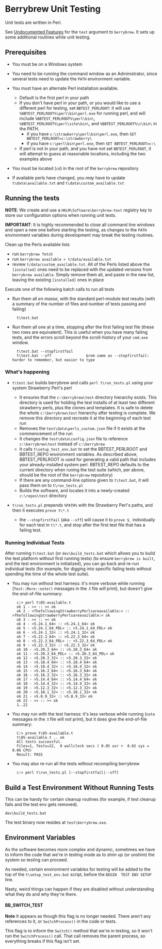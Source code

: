 # Berrybrew Unit Testing

Unit tests are written in Perl.

See [Undocumented Features](../README.md) for the `test` argument to
`berrybrew`. It sets up some additional routines while unit testing.

## Prerequisites

- You must be on a Windows system

- You need to be running the command window as an Administrator, since several
tests need to update the `PATH` environment variable.

- You must have an alternate Perl installation available.
   - Default is the first perl in your path
   - If you don't have perl in your path, or you would like to use a different perl for testing, set `BBTEST_PERLROOT`: it will use `%BBTEST_PERLROOT%\perl\bin\perl.exe` for running perl, and will include `%BBTEST_PERLROOT%\perl\bin\`,  `%BBTEST_PERLROOT%\perl\site\bin\`, and  `%BBTEST_PERLROOT%\c\bin\` in the PATH.
      - if you have `c:\strawberry\perl\bin\perl.exe`, then `SET BBTEST_PERLROOT=c:\strawberry\`
      - if you have `c:\perl\bin\perl.exe`, then `SET BBTEST_PERLROOT=c:\`
   - If perl is not in your path, and you have not set `BBTEST_PERLROOT`, it will attempt to guess at reasonable locations, including the two examples above

- You must be located (`cd`) in the root of the `berrybrew` repository

- If available perls have changed, you _may_ have to update `t\data\available.txt` and `t\data\custom_available.txt`

## Running the tests

**NOTE**: We create and use a `HKLM\Software\berrybrew-test` registry key to store
our configuration options when running unit tests.

**IMPORTANT**: It is highly recommended to close all command line windows and open a
new one before starting the testing, as changes to the `PATH` environment
variables during development may break the testing routines.

Clean up the Perls available lists

- run `berrybrew fetch`
- run `berrybrew available > t/data/available.txt`
- review `t/data/custom_available.txt`. All of the Perls listed above the
`[installed]` ones need to be replaced with the updated versions from
`berrybrew available`. Simply remove them all, and paste in the new list,
leaving the existing `[installed]` ones in place

Execute one of the following batch calls to run all tests

- Run them all _en masse_, with the standard perl-module test results (with a summary of the number of files and number of tests passing and failing)

        t\test.bat

- Run them all one at a time, stopping after the first failing test file (these two rows are equivalent).  This is useful when you have many failing tests, and the errors scroll beyond the scroll-history of your `cmd.exe` window.

        t\test.bat --stopfirstfail
        t\test.bat --sff                &rem same as --stopfirstfail: harder to remember, but easier to type

### What's happening

- `t\test.bat` builds berrybrew and calls `perl t\run_tests.pl` using your system Strawberry Perl's perl

    - It ensures that the `c:\berrybrew\test` directory hierarchy exists.  This directory is used for holding the test installs of at least two different strawberry perls, plus the clones and templates.  It is safe to delete the whole `c:\berrybrew\test` hierarchy after testing is complete. We remove this directory and recreate it at the beginning of each test run
    - Removes the `test\data\perls_custom.json` file if it exists at the commencement of the run
    - It changes the `test\data\config.json` file to reference `c:\berrybrew\test` instead of `c:\berrybrew`
    - It calls `t\setup_test_env.bat` to set the BBTEST_PERLROOT and BBTEST_REPO environment variables.  As described above, BBTEST_PERLROOT is used for generating a valid path that includes your already-installed system perl.  BBTEST_REPO defaults to the current directory when runing the test suite (which, per above, should be the root of the `berrybrew` repository)
    - If there are any command-line options given to `t\test.bat`, it will pass them on to `t\run_tests.pl`
    - Builds the software, and locates it into a newly-created `c:\repos\test` directory
    
- `t\run_tests.pl` prepends `%PATH%` with the Strawberry Perl's paths, and then it executes `prove t\*.t`
    - the `--stopfirstfail` (aka `--sff`) will cause it to `prove $_` individually for each test in `t\*.t`, and stop after the first test file that has a failing test.

### Running Individual Tests

After running `t\test.bat` (or `dev\build_tests.bat` which allows you to build
the test platform without first running tests) (to ensure `berrybrew is built`, and the test environment is initialized), you can go back and re-run individual tests (for example, for digging into specific failing tests without spending the time of the whole test suite).

- You may run without test harness: it's more verbose while running (`Test::More::note()` messages in the .t file _will_ print), but doesn't give the end-of-file summary:

        c:> perl t\05-available.t
        ok 1 - >< :: >< ok
        ok 2 - >ThefollowingStrawberryPerlsareavailable:< :: >ThefollowingStrawberryPerlsareavailable:< ok
        ok 3 - >< :: >< ok
        ok 4 - >5.24.1_64< :: >5.24.1_64< ok
        ok 5 - >5.24.1_64_PDL< :: >5.24.1_64_PDL< ok
        ok 6 - >5.24.1_32< :: >5.24.1_32< ok
        ok 7 - >5.22.3_64< :: >5.22.3_64< ok
        ok 8 - >5.22.3_64_PDL< :: >5.22.3_64_PDL< ok
        ok 9 - >5.22.3_32< :: >5.22.3_32< ok
        ok 10 - >5.20.3_64< :: >5.20.3_64< ok
        ok 11 - >5.20.3_64_PDL< :: >5.20.3_64_PDL< ok
        ok 12 - >5.20.3_32< :: >5.20.3_32< ok
        ok 13 - >5.18.4_64< :: >5.18.4_64< ok
        ok 14 - >5.18.4_32< :: >5.18.4_32< ok
        ok 15 - >5.16.3_64< :: >5.16.3_64< ok
        ok 16 - >5.16.3_32< :: >5.16.3_32< ok
        ok 17 - >5.14.4_64< :: >5.14.4_64< ok
        ok 18 - >5.14.4_32< :: >5.14.4_32< ok
        ok 19 - >5.12.3_32< :: >5.12.3_32< ok
        ok 20 - >5.10.1_32< :: >5.10.1_32< ok
        ok 21 - >5.8.9_32< :: >5.8.9_32< ok
        ok 22 - >< :: >< ok
        1..22

- You may run with the test harness: it's less verbose while running (`note` messages in the .t file will _not_ print), but it does give the end-of-file summary:

        C:> prove t\05-available.t
        t\05-available.t .. ok
        All tests successful.
        Files=1, Tests=22,  0 wallclock secs ( 0.05 usr +  0.02 sys =  0.06 CPU)
        Result: PASS

- You may also re-run all the tests without recompiling berrybrew

        c:> perl t\run_tests.pl [--stopfirstfail|--sff]

## Build a Test Environment Without Running Tests

This can be handy for certain cleanup routines (for example, if test
cleanup fails and the test env gets removed).

    dev\build_tests.bat
    
The test binary now resides at `test\berrybrew.exe`.
           
## Environment Variables

As the software becomes more complex and dynamic, sometimes we have to
inform the code that we're in testing mode as to shim up (or unshim) the
system so testing can proceed.

As needed, certain environment variables for testing will be added to
the top of the `t\setup_test_env.bat` script, before the `BEGIN  TEST
ENV SETUP` line.

Nasty, weird things can happen if they are disabled without 
understanding what they do and why they're there.

#### BB_SWITCH_TEST

**Note** It appears as though this flag is no longer needed. There aren't
any references to it, or `SwitchProcess()` in the code or tests.

This flag is to inform the `Switch()` method that we're in testing, so
it won't run the `SwitchProcess()` call. That call removes the parent
process, so everything breaks if this flag isn't set.        

